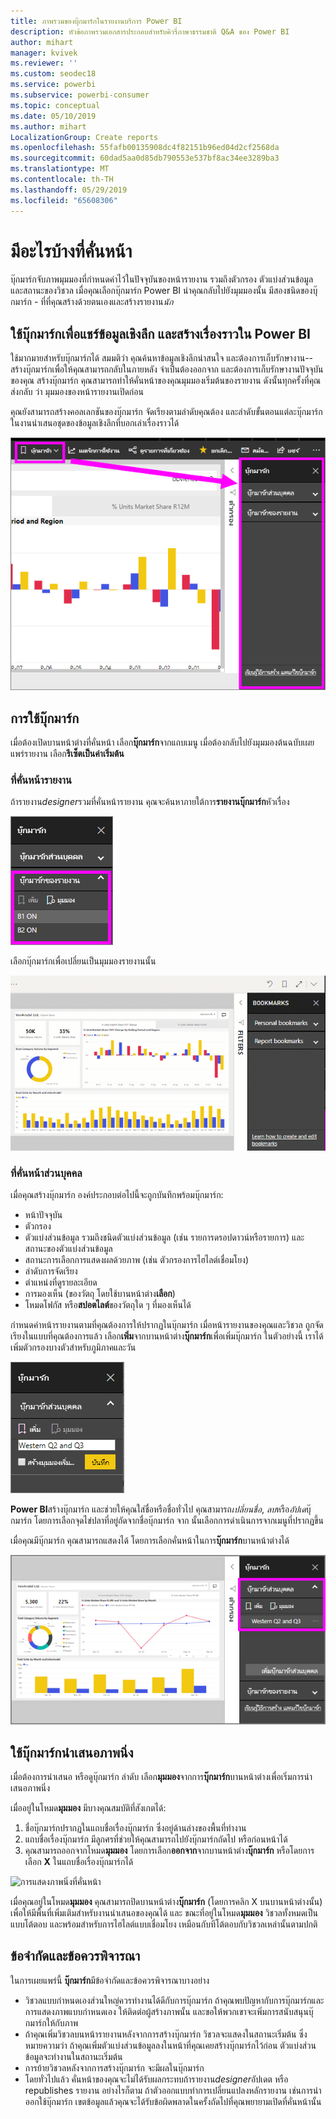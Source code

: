 ```yaml
---
title: ภาพรวมของบุ๊กมาร์กในรายงานบริการ Power BI
description: หัวข้อภาพรวมเอกสารประกอบสำหรับคิวรี่ภาษาธรรมชาติ Q&A ของ Power BI
author: mihart
manager: kvivek
ms.reviewer: ''
ms.custom: seodec18
ms.service: powerbi
ms.subservice: powerbi-consumer
ms.topic: conceptual
ms.date: 05/10/2019
ms.author: mihart
LocalizationGroup: Create reports
ms.openlocfilehash: 55fafb00135908dc4f82151b96ed04d2cf2568da
ms.sourcegitcommit: 60dad5aa0d85db790553e537bf8ac34ee3289ba3
ms.translationtype: MT
ms.contentlocale: th-TH
ms.lasthandoff: 05/29/2019
ms.locfileid: "65608306"
---
```

# <a name="what-are-bookmarks"></a>มีอะไรบ้างที่คั่นหน้า
บุ๊กมาร์กจับภาพมุมมองที่กำหนดค่าไว้ในปัจจุบันของหน้ารายงาน รวมถึงตัวกรอง ตัวแบ่งส่วนข้อมูล และสถานะของวิชวล เมื่อคุณเลือกบุ๊กมาร์ก Power BI นำคุณกลับไปยังมุมมองนั้น มีสองชนิดของบุ๊กมาร์ก - ที่ที่คุณสร้างด้วยตนเองและสร้างรายงาน*นัก*

## <a name="use-bookmarks-to-share-insights-and-build-stories-in-power-bi"></a>ใช้บุ๊กมาร์กเพื่อแชร์ข้อมูลเชิงลึก และสร้างเรื่องราวใน Power BI 
ใช้มากมายสำหรับบุ๊กมาร์กได้ สมมติว่า คุณค้นหาข้อมูลเชิงลึกน่าสนใจ และต้องการเก็บรักษางาน--สร้างบุ๊กมาร์กเพื่อให้คุณสามารถกลับในภายหลัง จำเป็นต้องออกจาก และต้องการเก็บรักษางานปัจจุบันของคุณ สร้างบุ๊กมาร์ก คุณสามารถทำให้คั่นหน้าของคุณมุมมองเริ่มต้นของรายงาน ดังนั้นทุกครั้งที่คุณส่งกลับ ว่า มุมมองของหน้ารายงานเปิดก่อน 

คุณยังสามารถสร้างคอลเลกชันของบุ๊กมาร์ก จัดเรียงตามลำดับคุณต้อง และลำดับขั้นตอนแต่ละบุ๊กมาร์กในงานนำเสนอชุดของข้อมูลเชิงลึกที่บอกเล่าเรื่องราวได้  

![แสดงบานหน้าต่างที่คั่นหน้า โดยการเลือกจาก ribbon](media/end-user-bookmarks/power-bi-bookmarks-pane.png)

## <a name="using-bookmarks"></a>การใช้บุ๊กมาร์ก
เมื่อต้องเปิดบานหน้าต่างที่คั่นหน้า เลือก**บุ๊กมาร์ก**จากแถบเมนู เมื่อต้องกลับไปยังมุมมองต้นฉบับเผยแพร่รายงาน เลือก**รีเซ็ตเป็นค่าเริ่มต้น**

### <a name="report-bookmarks"></a>ที่คั่นหน้ารายงาน
ถ้ารายงาน*designer*รวมที่คั่นหน้ารายงาน คุณจะค้นหาภายใต้การ**รายงานบุ๊กมาร์ก**หัวเรื่อง 

![แสดงที่คั่นหน้ารายงาน](media/end-user-bookmarks/power-bi-report-bookmark.png)

เลือกบุ๊กมาร์กเพื่อเปลี่ยนเป็นมุมมองรายงานนั้น 

![วิดีโอที่กำลังแสดงรายงานบุ๊กมาร์กตำแหน่งถูกเลือกอยู่](media/end-user-bookmarks/power-bi-bookmarks.gif)

### <a name="personal-bookmarks"></a>ที่คั่นหน้าส่วนบุคคล

เมื่อคุณสร้างบุ๊กมาร์ก องค์ประกอบต่อไปนี้จะถูกบันทึกพร้อมบุ๊กมาร์ก:

* หน้าปัจจุบัน
* ตัวกรอง
* ตัวแบ่งส่วนข้อมูล รวมถึงชนิดตัวแบ่งส่วนข้อมูล (เช่น รายการดรอปดาวน์หรือรายการ) และสถานะของตัวแบ่งส่วนข้อมูล
* สถานะการเลือกการแสดงผลด้วยภาพ (เช่น ตัวกรองการไฮไลต์เชื่อมโยง)
* ลำดับการจัดเรียง
* ตำแหน่งที่ดูรายละเอียด
* การมองเห็น (ของวัตถุ โดยใช้บานหน้าต่าง**เลือก**)
* โหมดโฟกัส หรือ**สปอตไลต์**ของวัตถุใด ๆ ที่มองเห็นได้

กำหนดค่าหน้ารายงานตามที่คุณต้องการให้ปรากฏในบุ๊กมาร์ก เมื่อหน้ารายงานของคุณและวิชวล ถูกจัดเรียงในแบบที่คุณต้องการแล้ว เลือก**เพิ่ม**จากบานหน้าต่าง**บุ๊กมาร์ก**เพื่อเพิ่มบุ๊กมาร์ก ในตัวอย่างนี้ เราได้เพิ่มตัวกรองบางตัวสำหรับภูมิภาคและวัน 

![เพิ่มที่คั่นหน้าส่วนบุคคล](media/end-user-bookmarks/power-bi-add-personal.png)

**Power BI**สร้างบุ๊กมาร์ก และช่วยให้คุณใส่ชื่อหรือชื่อทั่วไป คุณสามารถ*เปลี่ยนชื่อ*, *ลบ*หรือ*อัปเด*บุ๊กมาร์ก โดยการเลือกจุดไข่ปลาที่อยู่ถัดจากชื่อบุ๊กมาร์ก จาก นั้นเลือกการดำเนินการจากเมนูที่ปรากฏขึ้น

เมื่อคุณมีบุ๊กมาร์ก คุณสามารถแสดงได้ โดยการเลือกคั่นหน้าในการ**บุ๊กมาร์ก**บานหน้าต่างได้ 

![เพิ่มที่คั่นหน้าส่วนบุคคล](media/end-user-bookmarks/power-bi-personal-bookmark.png)


<!--
## Arranging bookmarks
As you create bookmarks, you might find that the order in which you create them isn't necessarily the same order you'd like to present them to your audience. No problem, you can easily rearrange the order of bookmarks.

In the **Bookmarks** pane, simply drag-and-drop bookmarks to change their order, as shown in the following image. The yellow bar between bookmarks designates where the dragged bookmark will be placed.

![Change bookmark order by drag-and-drop](media/desktop-bookmarks/bookmarks_06.png)

The order of your bookmarks can become important when you use the **View** feature of bookmarks, as described in the next section. 

-->

## <a name="bookmarks-as-a-slide-show"></a>ใช้บุ๊กมาร์กนำเสนอภาพนิ่ง
เมื่อต้องการนำเสนอ หรือดูบุ๊กมาร์ก ลำดับ เลือก**มุมมอง**จากการ**บุ๊กมาร์ก**บานหน้าต่างเพื่อเริ่มการนำเสนอภาพนิ่ง

เมื่ออยู่ในโหมด**มุมมอง** มีบางคุณสมบัติที่สังเกตได้:

1. ชื่อบุ๊กมาร์กปรากฏในแถบชื่อเรื่องบุ๊กมาร์ก ซึ่งอยู่ด้านล่างของพื้นที่ทำงาน
2. แถบชื่อเรื่องบุ๊กมาร์ก มีลูกศรที่ช่วยให้คุณสามารถไปยังบุ๊กมาร์กถัดไป หรือก่อนหน้าได้
3. คุณสามารถออกจากโหมด**มุมมอง** โดยการเลือก**ออกจาก**จากบานหน้าต่าง**บุ๊กมาร์ก** หรือโดยการเลือก **X** ในแถบชื่อเรื่องบุ๊กมาร์กได้ 

![การแสดงภาพนิ่งที่คั่นหน้า](media/end-user-bookmarks/power-bi-bookmark-slideshow.png)

เมื่อคุณอยู่ในโหมด**มุมมอง** คุณสามารถปิดบานหน้าต่าง**บุ๊กมาร์ก** (โดยการคลิก X บนบานหน้าต่างนั้น) เพื่อให้มีพื้นที่เพิ่มเติมสำหรับงานนำเสนอของคุณได้ และ ขณะที่อยู่ในโหมด**มุมมอง** วิชวลทั้งหมดเป็นแบบโต้ตอบ และพร้อมสำหรับการไฮไลต์แบบเชื่อมโยง เหมือนกับทีโต้ตอบกับวิชวลเหล่านั้นตามปกติ 

<!--
## Visibility - using the Selection pane
With the release of bookmarks, the new **Selection** pane is also introduced. The **Selection** pane provides a list of all objects on the current page and allows you to select the object and specify whether a given object is visible. 

![Enable the Selection pane](media/desktop-bookmarks/bookmarks_08.png)

You can select an object using the **Selection** pane. Also, you can toggle whether the object is currently visible by clicking the eye icon to the right of the visual. 

![Selection pane](media/desktop-bookmarks/bookmarks_09.png)

When a bookmark is added, the visible status of each object is also saved based on its setting in the **Selection** pane. 

It's important to note that **slicers** continue to filter a report page, regardless of whether they are visible. As such, you can create many different bookmarks, with different slicer settings, and make a single report page appear very different (and highlight different insights) in various bookmarks.


## Bookmarks for shapes and images
You can also link shapes and images to bookmarks. With this feature, when you click on an object, it will show the bookmark associated with that object. This can be especially useful when working with buttons; you can learn more by reading the article about [using buttons in Power BI](desktop-buttons.md). 

To assign a bookmark to an object, select the object, then expand the **Action** section from the **Format Shape** pane, as shown in the following image.

![Add bookmark link to an object](media/desktop-bookmarks/bookmarks_10.png)

Once you turn the **Action** slider to **On** you can select whether the object is a back button, a bookmark, or a Q&A command. If you select bookmark, you can then select which of your bookmarks the object is linked to.

There are all sorts of interesting things you can do with object-linked bookmarking. You can create a visual table of contents on your report page, or you can provide different views (such as visual types) of the same information, just by clicking on an object.

When you are in editing mode you can use ctrl+click to follow the link, and when not in edit mode, simply click the object to follow the link. 


## Bookmark groups

Beginning with the August 2018 release of **Power BI Desktop**, you can create and use bookmark groups. A bookmark group is a collection of bookmarks that you specify, which can be shown and organized as a group. 

To create a bookmark group, hold down the CTRL key and select the bookmarks you want to include in the group, then click the ellipses beside any of the selected bookmarks, and select **Group** from the menu that appears.

![Create a bookmark group](media/desktop-bookmarks/bookmarks_15.png)

**Power BI Desktop** automatically names the group *Group 1*. Fortunately, you can just double-click on the name and rename it to whatever you want.

![Rename a bookmark group](media/desktop-bookmarks/bookmarks_16.png)

With any bookmark group, clicking on the bookmark group's name only expands or collapses the group of bookmarks, and does not represent a bookmark by itself. 

When using the **View** feature of bookmarks, the following applies:

* If the selected bookmark is in a group when you select **View** from bookmarks, only the bookmarks *in that group* are shown in the viewing session. 

* If the selected bookmark is not in a group, or is on the top level (such as the name of a bookmark group), then all bookmarks for the entire report are played, including bookmarks in any group. 

To ungroup bookmarks, just select any bookmark in a group, click the ellipses, and then select **Ungroup** from the menu that appears. 

![Ungroup a bookmark group](media/desktop-bookmarks/bookmarks_17.png)

Note that selecting **Ungroup** for any bookmark from a group takes all bookmarks out of the group (it deletes the group, but not the bookmarks themselves). So to remove a single bookmark from a group, you need to **Ungroup** any member from that group, which deletes the grouping, then select the members you want in the new group (using CTRL and clicking each bookmark), and select **Group** again. 
-->





## <a name="limitations-and-considerations"></a>ข้อจำกัดและข้อควรพิจารณา
ในการเผยแพร่นี้ **บุ๊กมาร์ก**มีข้อจำกัดและข้อควรพิจารณาบางอย่าง

* วิชวลแบบกำหนดเองส่วนใหญ่ควรทำงานได้ดีกับการบุ๊กมาร์ก ถ้าคุณพบปัญหากับการบุ๊กมาร์กและการแสดงภาพแบบกำหนดเอง ให้ติดต่อผู้สร้างภาพนั้น และขอให้พวกเขาจะเพิ่มการสนับสนุนบุ๊กมาร์กให้กับภาพ 
* ถ้าคุณเพิ่มวิชวลบนหน้ารายงานหลังจากการสร้างบุ๊กมาร์ก วิชวลจะแสดงในสถานะเริ่มต้น ซึ่งหมายความว่า ถ้าคุณเพิ่มตัวแบ่งส่วนข้อมูลลงในหน้าที่คุณเคยสร้างบุ๊กมาร์กไว้ก่อน ตัวแบ่งส่วนข้อมูลจะทำงานในสถานะเริ่มต้น
* การย้ายวิชวลหลังจากการสร้างบุ๊กมาร์ก จะมีผลในบุ๊กมาร์ก 
* โดยทั่วไปแล้ว คั่นหน้าของคุณจะไม่ได้รับผลกระทบถ้ารายงาน*designer*อัปเดต หรือ republishes รายงาน อย่างไรก็ตาม ถ้าตัวออกแบบทำการเปลี่ยนแปลงหลักรายงาน เช่นการนำออกใช้บุ๊กมาร์ก เขตข้อมูลแล้วคุณจะได้รับข้อผิดพลาดในครั้งถัดไปที่คุณพยายามเปิดที่คั่นหน้านั้น 

<!--
## Next steps
spotlight?
-->
